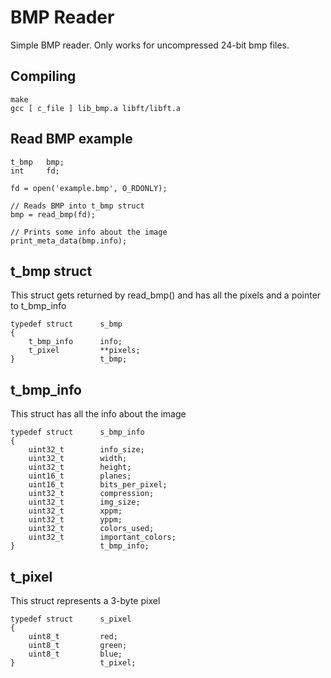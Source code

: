 # BMP Reader

Simple BMP reader. Only works for uncompressed 24-bit bmp files.

## Compiling

```
make
gcc [ c_file ] lib_bmp.a libft/libft.a
```

## Read BMP example
```
t_bmp	bmp;
int		fd;

fd = open('example.bmp', O_RDONLY);

// Reads BMP into t_bmp struct
bmp = read_bmp(fd);

// Prints some info about the image
print_meta_data(bmp.info);

```

## t_bmp struct

This struct gets returned by read_bmp() and has all the pixels and a pointer to t_bmp_info

```
typedef struct		s_bmp
{
	t_bmp_info		info;
	t_pixel			**pixels;
}					t_bmp;

```

## t_bmp_info

This struct has all the info about the image

```
typedef struct		s_bmp_info
{
	uint32_t 		info_size;
    uint32_t 		width;
    uint32_t 		height;
    uint16_t 		planes;
    uint16_t 		bits_per_pixel;
    uint32_t 		compression;
    uint32_t 		img_size;
    uint32_t 		xppm;
    uint32_t 		yppm;
    uint32_t 		colors_used;
    uint32_t 		important_colors;
}					t_bmp_info;

```

## t_pixel

This struct represents a 3-byte pixel

```
typedef struct		s_pixel
{
	uint8_t 		red;
	uint8_t 		green;
	uint8_t 		blue;
}					t_pixel;
```
